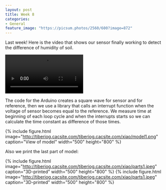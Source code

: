 ```yaml
---
layout: post
title: Week 8
categories:
- General
feature_image: "https://picsum.photos/2560/600?image=872"
---
```

Last week!
Here is the video that shows our sensor finally working to detect the difference of humidity of soil.

<p>
<video controls width="250">
    <source src="http://tiberiog.cacsite.com/tiberiog.cacsite.com/xiao/itworks.mp4" type="video/mp4">
    Your browser does not support HTML5 mp4 video.
</video>  

</p>
The code for the Arduino creates a square wave for sensor and for reference, then we use a library that calls an interrupt function when the voltage of sensor becomes equal to the reference.
We measure time at beginning of each loop cycle and when the interrupts starts so we can calculate the time constant as difference of those times.


{% include figure.html image="http://tiberiog.cacsite.com/tiberiog.cacsite.com/xiao/model1.png" caption="View of model" width="500" height="800" %}

Also we print the last part of model:

{% include figure.html image="http://tiberiog.cacsite.com/tiberiog.cacsite.com/xiao/parts1.jpeg" caption="3D-printed" width="500" height="800" %}
{% include figure.html image="http://tiberiog.cacsite.com/tiberiog.cacsite.com/xiao/parts1.jpeg" caption="3D-printed" width="500" height="800" %}
